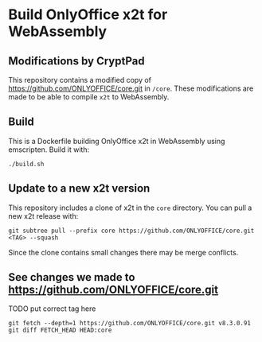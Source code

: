 # Build OnlyOffice x2t for WebAssembly

## Modifications by CryptPad

This repository contains a modified copy of https://github.com/ONLYOFFICE/core.git in `/core`. These modifications are made to be able to compile `x2t` to WebAssembly.

## Build

This is a Dockerfile building OnlyOffice x2t in WebAssembly using emscripten.
Build it with:

``` shell
./build.sh
```

## Update to a new x2t version

This repository includes a clone of x2t in the `core` directory. You can pull a
new x2t release with:

``` shell
git subtree pull --prefix core https://github.com/ONLYOFFICE/core.git <TAG> --squash
```

Since the clone contains small changes there may be merge conflicts.

## See changes we made to https://github.com/ONLYOFFICE/core.git

TODO put correct tag here
``` shell
git fetch --depth=1 https://github.com/ONLYOFFICE/core.git v8.3.0.91
git diff FETCH_HEAD HEAD:core
```
